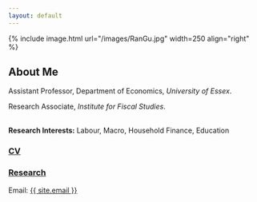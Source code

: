 ```yaml
---
layout: default
---
```


{% include image.html url="/images/RanGu.jpg" width=250 align="right" %}
<br>

## About Me
Assistant Professor, Department of Economics, *University of Essex*.      

Research Associate, *Institute for Fiscal Studies*.    
<br/>

**Research Interests:** Labour, Macro, Household Finance, Education
<br/>

### [CV](https://drive.google.com/file/d/1CxtcSsPBSsJIAqw-mH986dI93GF8yXxB/view?usp=drive_link)

### [Research](/research/index.html)

Email: <a href="mailto:{{ site.email }}">{{ site.email }}</a>
